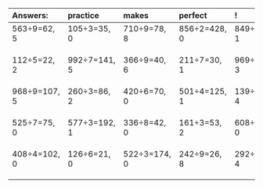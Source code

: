 | Answers: | practice | makes | perfect | ! |
| :--- | :--- | :--- | :--- | :--- |
| 563÷9=62, 5 | 105÷3=35, 0 | 710÷9=78, 8 | 856÷2=428, 0 | 849÷4=212, 1 | 
|   |   |   |   |   | 
|   |   |   |   |   | 
|   |   |   |   |   | 
| 112÷5=22, 2 | 992÷7=141, 5 | 366÷9=40, 6 | 211÷7=30, 1 | 969÷7=138, 3 | 
|   |   |   |   |   | 
|   |   |   |   |   | 
|   |   |   |   |   | 
| 968÷9=107, 5 | 260÷3=86, 2 | 420÷6=70, 0 | 501÷4=125, 1 | 139÷5=27, 4 | 
|   |   |   |   |   | 
|   |   |   |   |   | 
|   |   |   |   |   | 
| 525÷7=75, 0 | 577÷3=192, 1 | 336÷8=42, 0 | 161÷3=53, 2 | 608÷4=152, 0 | 
|   |   |   |   |   | 
|   |   |   |   |   | 
|   |   |   |   |   | 
| 408÷4=102, 0 | 126÷6=21, 0 | 522÷3=174, 0 | 242÷9=26, 8 | 292÷6=48, 4 | 
|   |   |   |   |   | 
|   |   |   |   |   | 
|   |   |   |   |   | 
